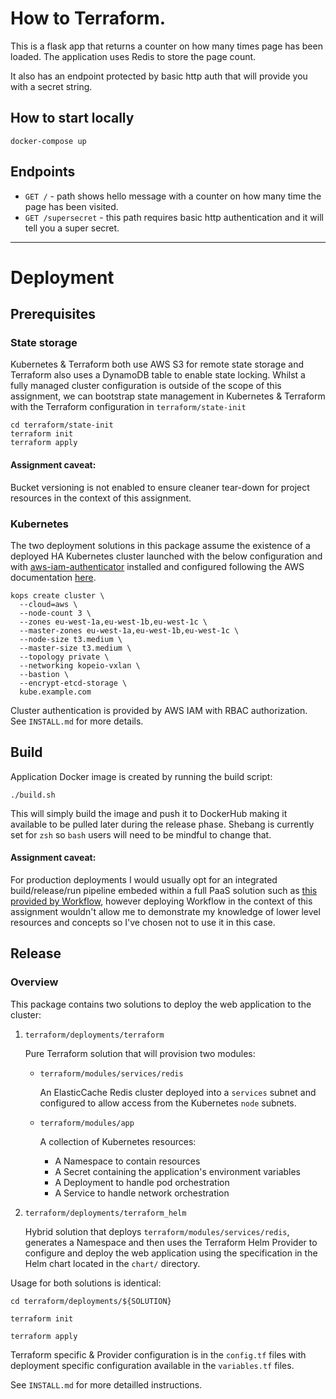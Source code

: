 # How to Terraform. 
This is a flask app that returns a counter on how many times page has been loaded.
The application uses Redis to store the page count.

It also has an endpoint protected by basic http auth that will provide you with a secret string.

## How to start locally
`docker-compose up`

## Endpoints
* `GET /` - path shows hello message with a counter on how many time the page has been visited.
* `GET /supersecret` - this path requires basic http authentication and it will tell you a super secret.

-----------------------------------

# Deployment

## Prerequisites

### State storage

Kubernetes & Terraform both use AWS S3 for remote state storage and Terraform also uses a DynamoDB table to enable state locking. Whilst a fully managed cluster configuration is outside of the scope of this assignment, we can bootstrap state management in Kubernetes & Terraform with the Terraform configuration in `terraform/state-init`

```
cd terraform/state-init
terraform init
terraform apply
```

#### Assignment caveat:

Bucket versioning is not enabled to ensure cleaner tear-down for project resources in the context of this assignment. 

### Kubernetes

The two deployment solutions in this package assume the existence of a deployed HA Kubernetes cluster
launched with the below configuration and with [aws-iam-authenticator](https://github.com/kubernetes-sigs/aws-iam-authenticator) installed and configured
following the AWS documentation [here](https://aws.amazon.com/blogs/opensource/deploying-aws-iam-authenticator-kubernetes-kops/).

```
kops create cluster \
  --cloud=aws \
  --node-count 3 \
  --zones eu-west-1a,eu-west-1b,eu-west-1c \
  --master-zones eu-west-1a,eu-west-1b,eu-west-1c \
  --node-size t3.medium \
  --master-size t3.medium \
  --topology private \
  --networking kopeio-vxlan \
  --bastion \
  --encrypt-etcd-storage \
  kube.example.com
```

Cluster authentication is provided by AWS IAM with RBAC authorization. See `INSTALL.md` for more details. 

## Build

Application Docker image is created by running the build script: 

`./build.sh`

This will simply build the image and push it to DockerHub making it available to be pulled later during the release phase. Shebang is currently set for `zsh` so `bash` users will need to be mindful to change that. 

#### Assignment caveat:

For production deployments I would usually opt for an integrated build/release/run pipeline embeded within a full PaaS solution such as [this provided by Workflow](https://docs.teamhephy.com/understanding-workflow/concepts/#build-release-run), however deploying Workflow in the context of this assignment wouldn't allow me to demonstrate my knowledge of lower level resources and concepts so I've chosen not to use it in this case. 

## Release

### Overview

This package contains two solutions to deploy the web application to the cluster: 

1. `terraform/deployments/terraform`

    Pure Terraform solution that will provision two modules:
   
    * `terraform/modules/services/redis`
    
      An ElasticCache Redis cluster deployed into a `services` subnet and configured to allow access from the Kubernetes `node` subnets.
  
    * `terraform/modules/app`
    
      A collection of Kubernetes resources: 
      * A Namespace to contain resources
      * A Secret containing the application's environment variables
      * A Deployment to handle pod orchestration
      * A Service to handle network orchestration

2. `terraform/deployments/terraform_helm`

    Hybrid solution that deploys `terraform/modules/services/redis`, generates a Namespace and then uses the Terraform Helm Provider to configure and deploy the web application using the specification in the Helm chart located in the `chart/` directory. 

Usage for both solutions is identical:

`cd terraform/deployments/${SOLUTION}`

`terraform init`

`terraform apply`

Terraform specific & Provider configuration is in the `config.tf` files with deployment specific configuration available in the `variables.tf` files. 

See `INSTALL.md` for more detailled instructions.
